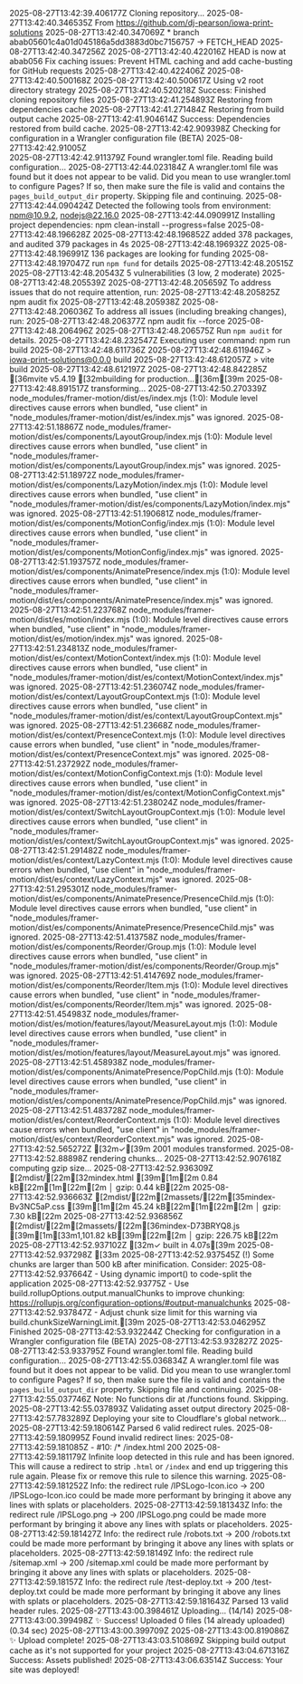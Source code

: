 2025-08-27T13:42:39.406177Z	Cloning repository...
2025-08-27T13:42:40.346535Z	From https://github.com/dj-pearson/iowa-print-solutions
2025-08-27T13:42:40.347069Z	 * branch            abab05601c4a01d045186a5dd3883d0bc7156757 -> FETCH_HEAD
2025-08-27T13:42:40.347256Z	
2025-08-27T13:42:40.422016Z	HEAD is now at abab056 Fix caching issues: Prevent HTML caching and add cache-busting for GitHub requests
2025-08-27T13:42:40.422406Z	
2025-08-27T13:42:40.500168Z	
2025-08-27T13:42:40.500617Z	Using v2 root directory strategy
2025-08-27T13:42:40.520218Z	Success: Finished cloning repository files
2025-08-27T13:42:41.254893Z	Restoring from dependencies cache
2025-08-27T13:42:41.271484Z	Restoring from build output cache
2025-08-27T13:42:41.904614Z	Success: Dependencies restored from build cache.
2025-08-27T13:42:42.909398Z	Checking for configuration in a Wrangler configuration file (BETA)
2025-08-27T13:42:42.91005Z	
2025-08-27T13:42:42.911379Z	Found wrangler.toml file. Reading build configuration...
2025-08-27T13:42:44.023184Z	A wrangler.toml file was found but it does not appear to be valid. Did you mean to use wrangler.toml to configure Pages? If so, then make sure the file is valid and contains the `pages_build_output_dir` property. Skipping file and continuing.
2025-08-27T13:42:44.090424Z	Detected the following tools from environment: npm@10.9.2, nodejs@22.16.0
2025-08-27T13:42:44.090991Z	Installing project dependencies: npm clean-install --progress=false
2025-08-27T13:42:48.196628Z	
2025-08-27T13:42:48.196852Z	added 378 packages, and audited 379 packages in 4s
2025-08-27T13:42:48.196932Z	
2025-08-27T13:42:48.196991Z	136 packages are looking for funding
2025-08-27T13:42:48.197047Z	  run `npm fund` for details
2025-08-27T13:42:48.20515Z	
2025-08-27T13:42:48.20543Z	5 vulnerabilities (3 low, 2 moderate)
2025-08-27T13:42:48.205539Z	
2025-08-27T13:42:48.205659Z	To address issues that do not require attention, run:
2025-08-27T13:42:48.205825Z	  npm audit fix
2025-08-27T13:42:48.205938Z	
2025-08-27T13:42:48.206036Z	To address all issues (including breaking changes), run:
2025-08-27T13:42:48.206377Z	  npm audit fix --force
2025-08-27T13:42:48.206496Z	
2025-08-27T13:42:48.206575Z	Run `npm audit` for details.
2025-08-27T13:42:48.232547Z	Executing user command: npm run build
2025-08-27T13:42:48.611736Z	
2025-08-27T13:42:48.611946Z	> iowa-print-solutions@0.0.0 build
2025-08-27T13:42:48.612057Z	> vite build
2025-08-27T13:42:48.612197Z	
2025-08-27T13:42:48.842285Z	[36mvite v5.4.19 [32mbuilding for production...[36m[39m
2025-08-27T13:42:48.891517Z	transforming...
2025-08-27T13:42:50.270339Z	node_modules/framer-motion/dist/es/index.mjs (1:0): Module level directives cause errors when bundled, "use client" in "node_modules/framer-motion/dist/es/index.mjs" was ignored.
2025-08-27T13:42:51.18867Z	node_modules/framer-motion/dist/es/components/LayoutGroup/index.mjs (1:0): Module level directives cause errors when bundled, "use client" in "node_modules/framer-motion/dist/es/components/LayoutGroup/index.mjs" was ignored.
2025-08-27T13:42:51.18972Z	node_modules/framer-motion/dist/es/components/LazyMotion/index.mjs (1:0): Module level directives cause errors when bundled, "use client" in "node_modules/framer-motion/dist/es/components/LazyMotion/index.mjs" was ignored.
2025-08-27T13:42:51.190681Z	node_modules/framer-motion/dist/es/components/MotionConfig/index.mjs (1:0): Module level directives cause errors when bundled, "use client" in "node_modules/framer-motion/dist/es/components/MotionConfig/index.mjs" was ignored.
2025-08-27T13:42:51.193757Z	node_modules/framer-motion/dist/es/components/AnimatePresence/index.mjs (1:0): Module level directives cause errors when bundled, "use client" in "node_modules/framer-motion/dist/es/components/AnimatePresence/index.mjs" was ignored.
2025-08-27T13:42:51.223768Z	node_modules/framer-motion/dist/es/motion/index.mjs (1:0): Module level directives cause errors when bundled, "use client" in "node_modules/framer-motion/dist/es/motion/index.mjs" was ignored.
2025-08-27T13:42:51.234813Z	node_modules/framer-motion/dist/es/context/MotionContext/index.mjs (1:0): Module level directives cause errors when bundled, "use client" in "node_modules/framer-motion/dist/es/context/MotionContext/index.mjs" was ignored.
2025-08-27T13:42:51.236074Z	node_modules/framer-motion/dist/es/context/LayoutGroupContext.mjs (1:0): Module level directives cause errors when bundled, "use client" in "node_modules/framer-motion/dist/es/context/LayoutGroupContext.mjs" was ignored.
2025-08-27T13:42:51.23668Z	node_modules/framer-motion/dist/es/context/PresenceContext.mjs (1:0): Module level directives cause errors when bundled, "use client" in "node_modules/framer-motion/dist/es/context/PresenceContext.mjs" was ignored.
2025-08-27T13:42:51.237292Z	node_modules/framer-motion/dist/es/context/MotionConfigContext.mjs (1:0): Module level directives cause errors when bundled, "use client" in "node_modules/framer-motion/dist/es/context/MotionConfigContext.mjs" was ignored.
2025-08-27T13:42:51.238024Z	node_modules/framer-motion/dist/es/context/SwitchLayoutGroupContext.mjs (1:0): Module level directives cause errors when bundled, "use client" in "node_modules/framer-motion/dist/es/context/SwitchLayoutGroupContext.mjs" was ignored.
2025-08-27T13:42:51.291482Z	node_modules/framer-motion/dist/es/context/LazyContext.mjs (1:0): Module level directives cause errors when bundled, "use client" in "node_modules/framer-motion/dist/es/context/LazyContext.mjs" was ignored.
2025-08-27T13:42:51.295301Z	node_modules/framer-motion/dist/es/components/AnimatePresence/PresenceChild.mjs (1:0): Module level directives cause errors when bundled, "use client" in "node_modules/framer-motion/dist/es/components/AnimatePresence/PresenceChild.mjs" was ignored.
2025-08-27T13:42:51.413758Z	node_modules/framer-motion/dist/es/components/Reorder/Group.mjs (1:0): Module level directives cause errors when bundled, "use client" in "node_modules/framer-motion/dist/es/components/Reorder/Group.mjs" was ignored.
2025-08-27T13:42:51.414769Z	node_modules/framer-motion/dist/es/components/Reorder/Item.mjs (1:0): Module level directives cause errors when bundled, "use client" in "node_modules/framer-motion/dist/es/components/Reorder/Item.mjs" was ignored.
2025-08-27T13:42:51.454983Z	node_modules/framer-motion/dist/es/motion/features/layout/MeasureLayout.mjs (1:0): Module level directives cause errors when bundled, "use client" in "node_modules/framer-motion/dist/es/motion/features/layout/MeasureLayout.mjs" was ignored.
2025-08-27T13:42:51.458938Z	node_modules/framer-motion/dist/es/components/AnimatePresence/PopChild.mjs (1:0): Module level directives cause errors when bundled, "use client" in "node_modules/framer-motion/dist/es/components/AnimatePresence/PopChild.mjs" was ignored.
2025-08-27T13:42:51.483728Z	node_modules/framer-motion/dist/es/context/ReorderContext.mjs (1:0): Module level directives cause errors when bundled, "use client" in "node_modules/framer-motion/dist/es/context/ReorderContext.mjs" was ignored.
2025-08-27T13:42:52.565272Z	[32m✓[39m 2001 modules transformed.
2025-08-27T13:42:52.88898Z	rendering chunks...
2025-08-27T13:42:52.907618Z	computing gzip size...
2025-08-27T13:42:52.936309Z	[2mdist/[22m[32mindex.html                 [39m[1m[2m    0.84 kB[22m[1m[22m[2m │ gzip:   0.44 kB[22m
2025-08-27T13:42:52.936663Z	[2mdist/[22m[2massets/[22m[35mindex-Bv3NC5aP.css  [39m[1m[2m   45.24 kB[22m[1m[22m[2m │ gzip:   7.30 kB[22m
2025-08-27T13:42:52.936856Z	[2mdist/[22m[2massets/[22m[36mindex-D73BRYQ8.js   [39m[1m[33m1,101.82 kB[39m[22m[2m │ gzip: 226.75 kB[22m
2025-08-27T13:42:52.937102Z	[32m✓ built in 4.07s[39m
2025-08-27T13:42:52.937298Z	[33m
2025-08-27T13:42:52.937545Z	(!) Some chunks are larger than 500 kB after minification. Consider:
2025-08-27T13:42:52.937664Z	- Using dynamic import() to code-split the application
2025-08-27T13:42:52.93775Z	- Use build.rollupOptions.output.manualChunks to improve chunking: https://rollupjs.org/configuration-options/#output-manualchunks
2025-08-27T13:42:52.937847Z	- Adjust chunk size limit for this warning via build.chunkSizeWarningLimit.[39m
2025-08-27T13:42:53.046295Z	Finished
2025-08-27T13:42:53.932244Z	Checking for configuration in a Wrangler configuration file (BETA)
2025-08-27T13:42:53.932827Z	
2025-08-27T13:42:53.933795Z	Found wrangler.toml file. Reading build configuration...
2025-08-27T13:42:55.036834Z	A wrangler.toml file was found but it does not appear to be valid. Did you mean to use wrangler.toml to configure Pages? If so, then make sure the file is valid and contains the `pages_build_output_dir` property. Skipping file and continuing.
2025-08-27T13:42:55.037746Z	Note: No functions dir at /functions found. Skipping.
2025-08-27T13:42:55.037893Z	Validating asset output directory
2025-08-27T13:42:57.783289Z	Deploying your site to Cloudflare's global network...
2025-08-27T13:42:59.180614Z	Parsed 6 valid redirect rules.
2025-08-27T13:42:59.180995Z	Found invalid redirect lines:
2025-08-27T13:42:59.181085Z	  - #10: /* /index.html 200
2025-08-27T13:42:59.181179Z	    Infinite loop detected in this rule and has been ignored. This will cause a redirect to strip `.html` or `/index` and end up triggering this rule again. Please fix or remove this rule to silence this warning.
2025-08-27T13:42:59.181252Z	Info: the redirect rule /IPSLogo-Icon.ico → 200 /IPSLogo-Icon.ico could be made more performant by bringing it above any lines with splats or placeholders.
2025-08-27T13:42:59.181343Z	Info: the redirect rule /IPSLogo.png → 200 /IPSLogo.png could be made more performant by bringing it above any lines with splats or placeholders.
2025-08-27T13:42:59.181427Z	Info: the redirect rule /robots.txt → 200 /robots.txt could be made more performant by bringing it above any lines with splats or placeholders.
2025-08-27T13:42:59.18149Z	Info: the redirect rule /sitemap.xml → 200 /sitemap.xml could be made more performant by bringing it above any lines with splats or placeholders.
2025-08-27T13:42:59.18157Z	Info: the redirect rule /test-deploy.txt → 200 /test-deploy.txt could be made more performant by bringing it above any lines with splats or placeholders.
2025-08-27T13:42:59.181643Z	Parsed 13 valid header rules.
2025-08-27T13:43:00.398461Z	Uploading... (14/14)
2025-08-27T13:43:00.399498Z	✨ Success! Uploaded 0 files (14 already uploaded) (0.34 sec)
2025-08-27T13:43:00.399709Z	
2025-08-27T13:43:00.819086Z	✨ Upload complete!
2025-08-27T13:43:03.510869Z	Skipping build output cache as it's not supported for your project
2025-08-27T13:43:04.671316Z	Success: Assets published!
2025-08-27T13:43:06.63514Z	Success: Your site was deployed!